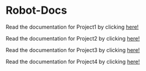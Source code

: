 # Robot-Docs
Read the documentation for Project1 by clicking [here!](https://kenny-designs.github.io/Robot-Docs/project1/annotated.html)

Read the documentation for Project2 by clicking [here!](https://kenny-designs.github.io/Robot-Docs/project2/annotated.html)

Read the documentation for Project3 by clicking [here!](https://kenny-designs.github.io/Robot-Docs/project3/annotated.html)

Read the documentation for Project4 by clicking [here!](https://kenny-designs.github.io/Robot-Docs/project4/annotated.html)
